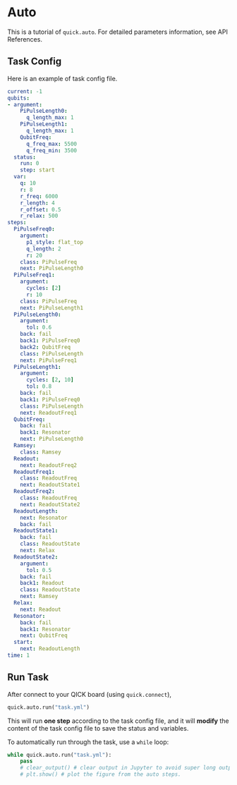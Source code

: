 # Auto

This is a tutorial of `quick.auto`. For detailed parameters information, see API References.

## Task Config

Here is an example of task config file.

```yaml
current: -1
qubits:
- argument:
    PiPulseLength0:
      q_length_max: 1
    PiPulseLength1:
      q_length_max: 1
    QubitFreq:
      q_freq_max: 5500
      q_freq_min: 3500
  status:
    run: 0
    step: start
  var:
    q: 10
    r: 8
    r_freq: 6000
    r_length: 4
    r_offset: 0.5
    r_relax: 500
steps:
  PiPulseFreq0:
    argument:
      p1_style: flat_top
      q_length: 2
      r: 20
    class: PiPulseFreq
    next: PiPulseLength0
  PiPulseFreq1:
    argument:
      cycles: [2]
      r: 10
    class: PiPulseFreq
    next: PiPulseLength1
  PiPulseLength0:
    argument:
      tol: 0.6
    back: fail
    back1: PiPulseFreq0
    back2: QubitFreq
    class: PiPulseLength
    next: PiPulseFreq1
  PiPulseLength1:
    argument:
      cycles: [2, 10]
      tol: 0.8
    back: fail
    back1: PiPulseFreq0
    class: PiPulseLength
    next: ReadoutFreq1
  QubitFreq:
    back: fail
    back1: Resonator
    next: PiPulseLength0
  Ramsey:
    class: Ramsey
  Readout:
    next: ReadoutFreq2
  ReadoutFreq1:
    class: ReadoutFreq
    next: ReadoutState1
  ReadoutFreq2:
    class: ReadoutFreq
    next: ReadoutState2
  ReadoutLength:
    next: Resonator
    back: fail
  ReadoutState1:
    back: fail
    class: ReadoutState
    next: Relax
  ReadoutState2:
    argument:
      tol: 0.5
    back: fail
    back1: Readout
    class: ReadoutState
    next: Ramsey
  Relax:
    next: Readout
  Resonator:
    back: fail
    back1: Resonator
    next: QubitFreq
  start:
    next: ReadoutLength
time: 1
```

## Run Task

After connect to your QICK board (using `quick.connect`),

```python
quick.auto.run("task.yml")
```

This will run **one step** according to the task config file, and it will **modify** the content of the task config file to save the status and variables.

To automatically run through the task, use a `while` loop:

```python
while quick.auto.run("task.yml"):
    pass
    # clear_output() # clear output in Jupyter to avoid super long output
    # plt.show() # plot the figure from the auto steps.
```
